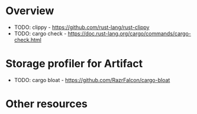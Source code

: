 # Overview


- TODO: clippy - https://github.com/rust-lang/rust-clippy
- TODO: cargo check - https://doc.rust-lang.org/cargo/commands/cargo-check.html



# Storage profiler for Artifact
- TODO: cargo bloat  - https://github.com/RazrFalcon/cargo-bloat

# Other resources
